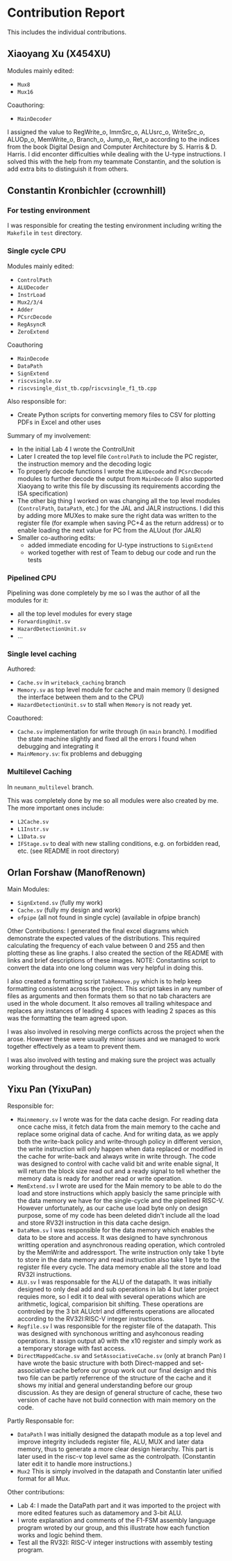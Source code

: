 # Contribution Report

This includes the individual contributions.

## Xiaoyang Xu (X454XU)

Modules mainly edited:

* `Mux8`
* `Mux16`

Coauthoring:

* `MainDecoder`

I assigned the value to RegWrite_o, ImmSrc_o, ALUsrc_o, WriteSrc_o, ALUOp_o, MemWrite_o, Branch_o, Jump_o, Ret_o according to the indices from the book Digital Design and Computer Architecture by S. Harris & D. Harris. I did enconter difficulties while dealing with the U-type instructions. I solved this with the help from my teammate Constantin, and the solution is add extra bits to distinguish it from others.  

## Constantin Kronbichler (ccrownhill)

### For testing environment

I was responsible for creating the testing environment including writing the `Makefile` in `test` directory.

### Single cycle CPU

Modules mainly edited:

* `ControlPath`
* `ALUDecoder`
* `InstrLoad`
* `Mux2/3/4`
* `Adder`
* `PCsrcDecode`
* `RegAsyncR`
* `ZeroExtend`

Coauthoring

* `MainDecode`
* `DataPath`
* `SignExtend`
* `riscvsingle.sv`
* `riscvsingle_dist_tb.cpp`/`riscvsingle_f1_tb.cpp`

Also responsible for:

* Create Python scripts for converting memory files to CSV for plotting PDFs in Excel and other uses

Summary of my involvement:

* In the initial Lab 4 I wrote the ControlUnit
* Later I created the top level file `ControlPath` to include the PC register, the instruction memory and the decoding logic
* To properly decode functions I wrote the `ALUDecode` and `PCsrcDecode` modules to further decode the output from `MainDecode` (I also supported Xiaoyang to write this file by discussing its requirements according the ISA specification)
* The other big thing I worked on was changing all the top level modules (`ControlPath`, `DataPath`, etc.) for the JAL and JALR instructions.
I did this by adding more MUXes to make sure the right data was written to the register file
(for example when saving PC+4 as the return address) or to enable loading
the next value for PC from the ALUout (for JALR)
* Smaller co-authoring edits:
	* added immediate encoding for U-type instructions to `SignExtend`
	* worked together with rest of Team to debug our code and run the tests

### Pipelined CPU

Pipelining was done completely by me so I was the author of all the modules for it:

* all the top level modules for every stage
* `ForwardingUnit.sv`
* `HazardDetectionUnit.sv`
* ...

### Single level caching

Authored:

* `Cache.sv` in `writeback_caching` branch
* `Memory.sv` as top level module for cache and main memory (I designed the interface between them and to the CPU)
* `HazardDetectionUnit.sv` to stall when `Memory` is not ready yet.

Coauthored:

* `Cache.sv` implementation for write through (in `main` branch). I modified the state machine slightly and fixed all the errors I found when debugging and integrating it
* `MainMemory.sv`: fix problems and debugging

### Multilevel Caching

In `neumann_multilevel` branch.

This was completely done by me so all modules were also created by me.
The more important ones include:

* `L2Cache.sv`
* `L1Instr.sv`
* `L1Data.sv`
* `IFStage.sv` to deal with new stalling conditions, e.g. on forbidden read, etc. (see README in root directory)

## Orlan Forshaw (ManofRenown)
Main Modules:
* `SignExtend.sv` (fully my work)
* `Cache.sv` (fully my design and work)
* `ofpipe` (all not found in single cycle) (available in ofpipe branch)

	
Other Contributions:
	I generated the final excel diagrams which demonstrate the expected values of the distributions. 
  This required calculating the frequency of each value between 0 and 255 and then plotting these as line graphs.
  I also created the section of the README with links and brief descriptions of these images. 
		NOTE: Constantins script to convert the data into one long column was very helpful in doing this.

  I also created a formatting script `TabRemove.py` which is to help keep formatting consistent across the project. 
  This script takes in any number of files as arguments and then formats them so that no tab characters are used in the whole document. 
  It also removes all trailing whitespace and replaces any instances of leading 4 spaces with leading 2 spaces as this was the formatting the team agreed upon.
  
  I was also involved in resolving merge conflicts across the project when the arose. 
  However these were usually minor issues and we managed to work together effectively as a team to prevent them.

  I was also involved with testing and making sure the project was actually working throughout the design.


## Yixu Pan (YixuPan)

Responsible for:

* `Mainmemory.sv`
  I wrote was for the data cache design. For reading data once cache miss, it fetch data from the main memory to the cache and replace some original data of cache. And for writing data, as we apply both the write-back policy and write-through policy in different version, the write instruction will only happen when data replaced or modified in the cache for write-back and always write in write through. The code was designed to control with cache valid bit and write enable signal, It will return the block size read out and a ready signal to tell whether the memory data is ready for another read or write operation.
* `MemExtend.sv`
  I wrote are used for the Main memory to be able to do the load and store instructions which apply basicly the same principle with the data memory we have for the single-cycle and the pipelined RISC-V. However unfortunately, as our cache use load byte only on design purpose, some of my code has been deleted didn't include all the load and store RV32I instruction in this data cache design.
* `DataMem.sv`
  I was responsible for the data memory which enables the data to be store and access. It was designed to have synchronous writting operation and asynchronous reading operation, which controled by the MemWrite and addressport. The write instruction only take 1 byte to store in the data memory and read instruction also take 1 byte to the register file every cycle. The data memory enable all the store and load RV32I instructions.
* `ALU.sv`
  I was responsable for the ALU of the datapath. It was initially designed to only deal add and sub operations in lab 4 but later project requies more, so I edit it to deal with several operations which are arithmetic, logical, comparision bit shifting. These operations are controled by the 3 bit ALUctrl and differents operations are allocated according to the RV32I:RISC-V integer instructions.
* `Regfile.sv`
  I was responsible for the register file of the datapath. This was designed with synchonous writting and asyhconous reading operations. It assign output a0 with the x10 register and simply work as a temporary storage with fast access.
* `DirectMappedCache.sv` and `SetAssociativeCache.sv`
  (only at branch Pan)
  I have wrote the basic structure with both Direct-mapped and set-associative cache before our group work out our final design and this two file can be partly referrence of the structure of the cache and it shows my initial and general understanding before our group discussion. As they are design of general structure of cache, these two version of cache have not build connection with main memory on the code.

Partly Responsable for:

* `DataPath`
  I was initially designed the datapath module as a top level and improve integrity includeds register file, ALU, MUX and later data memory, thus to generate a more clear design hierarchy. This part is later used in the risc-v top level same as the controlpath. (Constantin later edit it to handle more instructions.)
* `Mux2`
  This is simply involved in the datapath and Constantin later unified format for all Mux.

Other contributions:

* Lab 4: I made the DataPath part and it was imported to the project with more edited features such as datamemory and 3-bit ALU.
* I wrote explanation and comments of the F1-FSM assembly language program wroted by our group, and this illustrate how each function works and logic behind them. 
* Test all the RV32I: RISC-V integer instructions with assembly testing program.
